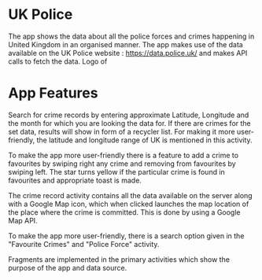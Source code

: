 # UK Police

The app shows the data about all the police forces and crimes happening in United Kingdom in an organised manner. The app makes use of the data available on the UK Police website : https://data.police.uk/ and makes API calls to fetch the data. Logo of

# App Features

Search for crime records by entering approximate Latitude, Longitude and the month for which you are looking the data for. If there are crimes for the set data, results will show in form of a recycler list. For making it more user-friendly, the latitude and longitude range of UK is mentioned in this activity.

To make the app more user-friendly there is a feature to add a crime to favourites by swiping right any crime and removing from favourites by swiping left. The star turns yellow if the particular crime is found in favourites and appropriate toast is made.

The crime record activity contains all the data available on the server along with a Google Map icon, which when clicked launches the map location of the place where the crime is committed. This is done by using a Google Map API.

To make the app more user-friendly, there is a search option given in the "Favourite Crimes" and "Police Force" activity.

Fragments are implemented in the primary activities which show the purpose of the app and data source.
